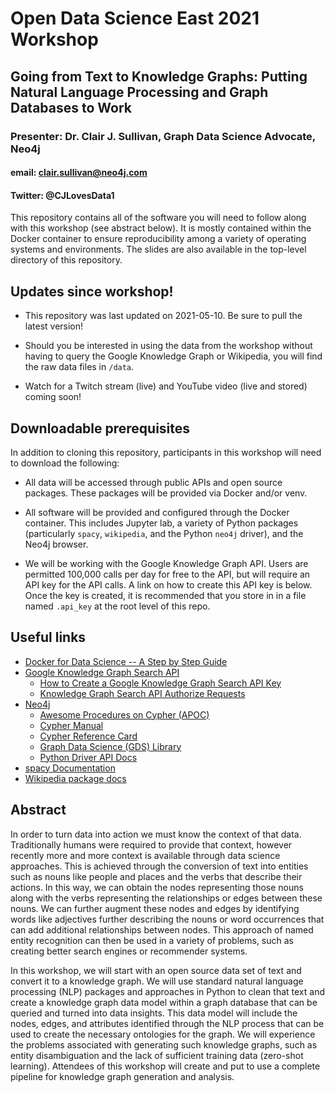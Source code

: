 # Open Data Science East 2021 Workshop
## Going from Text to Knowledge Graphs: Putting Natural Language Processing and Graph Databases to Work
### Presenter: Dr. Clair J. Sullivan, Graph Data Science Advocate, Neo4j
#### email: clair.sullivan@neo4j.com
#### Twitter: @CJLovesData1

This repository contains all of the software you will need to follow along with this workshop (see abstract below).  It is mostly contained within the Docker container to ensure reproducibility among a variety of operating systems and environments. The slides are also available in the top-level directory of this repository. 

## Updates since workshop!

- This repository was last updated on 2021-05-10.  Be sure to pull the latest version!

- Should you be interested in using the data from the workshop without having to query the Google Knowledge Graph or Wikipedia, you will find the raw data files in `/data`.

- Watch for a Twitch stream (live) and YouTube video (live and stored) coming soon!

## Downloadable prerequisites

In addition to cloning this repository, participants in this workshop will need to download the following:

- All data will be accessed through public APIs and open source packages.  These packages will be provided via Docker and/or venv.

- All software will be provided and configured through the Docker container.  This includes Jupyter lab, a variety of Python packages (particularly `spacy`, `wikipedia`, and the Python `neo4j` driver), and the Neo4j browser.

- We will be working with the Google Knowledge Graph API.  Users are permitted 100,000 calls per day for free to the API, but will require an API key for the API calls.  A link on how to create this API key is below.  Once the key is created, it is recommended that you store in in a file named `.api_key` at the root level of this repo.


## Useful links

- [Docker for Data Science -- A Step by Step Guide](https://towardsdatascience.com/docker-for-data-science-a-step-by-step-guide-1e5f7f3baf8e)
- [Google Knowledge Graph Search API](https://wikipedia.readthedocs.io/en/latest/)
  - [How to Create a Google Knowledge Graph Search API Key](https://developers.google.com/knowledge-graph/prereqs)
  - [Knowledge Graph Search API Authorize Requests](https://developers.google.com/knowledge-graph/how-tos/authorizing)
- [Neo4j](https://neo4j.com)
  - [Awesome Procedures on Cypher (APOC)](https://neo4j.com/labs/apoc/)
  - [Cypher Manual](https://neo4j.com/docs/cypher-manual/current/)
  - [Cypher Reference Card](https://neo4j.com/docs/pdf/neo4j-cypher-refcard-stable.pdf)
  - [Graph Data Science (GDS) Library](https://neo4j.com/developer/graph-data-science/)
  - [Python Driver API Docs](https://neo4j.com/docs/api/python-driver/current/)
- [spacy Documentation](https://spacy.io/)
- [Wikipedia package docs](https://wikipedia.readthedocs.io/en/latest/)


## Abstract

In order to turn data into action we must know the context of that data.  Traditionally humans were required to provide that context, however recently more and more context is available through data science approaches.  This is achieved through the conversion of text into entities such as nouns like people and places and the verbs that describe their actions.  In this way, we can obtain the nodes representing those nouns along with the verbs representing the relationships or edges between these nouns.  We can further augment these nodes and edges by identifying words like adjectives further describing the nouns or word occurrences that can add additional relationships between nodes.  This approach of named entity recognition can then be used in a variety of problems, such as creating better search engines or recommender systems.

In this workshop, we will start with an open source data set of text and convert it to a knowledge graph.  We will use standard natural language processing (NLP) packages and approaches in Python to clean that text and create a knowledge graph data model within a graph database that can be queried and turned into data insights.  This data model will include the nodes, edges, and attributes identified through the NLP process that can be used to create the necessary ontologies for the graph.  We will experience the problems associated with generating such knowledge graphs, such as entity disambiguation and the lack of sufficient training data (zero-shot learning).  Attendees of this workshop will create and put to use a complete pipeline for knowledge graph generation and analysis.

